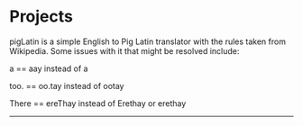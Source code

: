 # Projects
pigLatin is a simple English to Pig Latin translator with the rules taken from Wikipedia. Some issues with it that might be resolved include:

a == aay instead of a

too. == oo.tay instead of ootay

There == ereThay instead of Erethay or erethay

--------------------------------------------------------------------------------------------------------------

